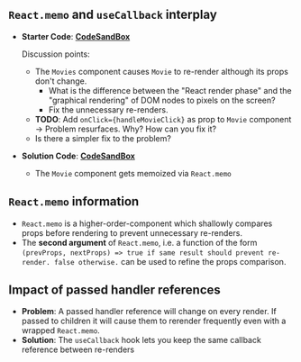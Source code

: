 ## `React.memo` and `useCallback` interplay

- **Starter Code**: [**CodeSandBox**](https://codesandbox.io/s/react-memo-and-usecallback-start-mc6jnc)

  Discussion points:

  - The `Movies` component causes `Movie` to re-render although its props don't change.
    - What is the difference between the "React render phase" and the "graphical rendering" of DOM nodes to pixels on the screen?
    - Fix the unnecessary re-renders.
  - **TODO**: Add `onClick={handleMovieClick}` as prop to `Movie` component -> Problem resurfaces. Why? How can you fix it?
  - Is there a simpler fix to the problem?

- **Solution Code**: [**CodeSandBox**](https://codesandbox.io/s/react-memo-and-usecallback-s9xv5?file=/src/components/Movies.tsx) 
  - The `Movie` component gets memoized via `React.memo`

## `React.memo` information

- `React.memo` is a higher-order-component which shallowly compares props before rendering to prevent unnecessary re-renders. 
- The **second argument** of `React.memo`, i.e. a function of the form `(prevProps, nextProps) => true if same result should prevent re-render. false otherwise.` can be used to refine the props comparison.

## Impact of passed handler references

- **Problem**: A passed handler reference will change on every render. If passed to children it will cause them to rerender frequently even with a wrapped `React.memo`.
- **Solution**: The `useCallback` hook lets you keep the same callback reference between re-renders
